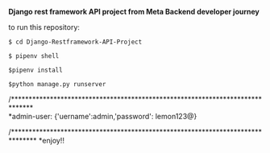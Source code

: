 **Django rest framework API project from Meta Backend developer journey**

to run this repository:
```
$ cd Django-Restframework-API-Project   
```
```                                                                                                                                                                  
$ pipenv shell
```
```
$pipenv install
```
```
$python manage.py runserver
````                                                                                                                                                                                 

/******************************************************************************                                                                                                    
*admin-user: {'uername':admin,'password': lemon123@}                                                                                                                                                                

/*******************************************************************************
*enjoy!!                                                                                                                                            
